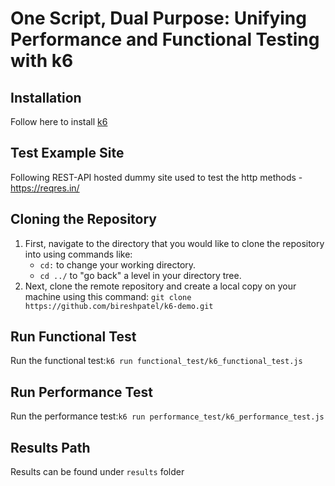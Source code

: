 # One Script, Dual Purpose: Unifying Performance and Functional Testing with k6

## Installation
Follow here to install [k6](https://k6.io/docs/get-started/installation/)

## Test Example Site
Following REST-API hosted dummy site used to test the http methods -  https://reqres.in/

## Cloning the Repository

1. First, navigate to the directory that you would like to clone the repository into using commands like:
    - `cd:` to change your working directory.
    - `cd ../` to "go back" a level in your directory tree.
2. Next, clone the remote repository and create a local copy on your machine using this command:
       `git clone https://github.com/bireshpatel/k6-demo.git`

## Run Functional Test

Run the functional test:`k6 run functional_test/k6_functional_test.js`

## Run Performance Test

Run the performance test:`k6 run performance_test/k6_performance_test.js`

## Results Path

Results can be found under `results` folder